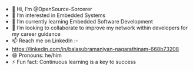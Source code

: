 - 👋 Hi, I’m @OpenSource-Sorcerer
- 👀 I’m interested in Embedded Systems
- 🌱 I’m currently learning Embedded Software Development
- 💞️ I’m looking to collaborate to improve my network within developers for my career guidance
- 📫 Reach me on LinkedIn :-
-    https://linkedin.com/in/balasubramaniyan-nagarathinam-668b73208
- 😄 Pronouns: he/him
- ⚡ Fun fact: Continuous learning is a key to success

<!---
OpenSource-Sorcerer/OpenSource-Sorcerer is a ✨ special ✨ repository because its `README.md` (this file) appears on your GitHub profile.
You can click the Preview link to take a look at your changes.
--->
